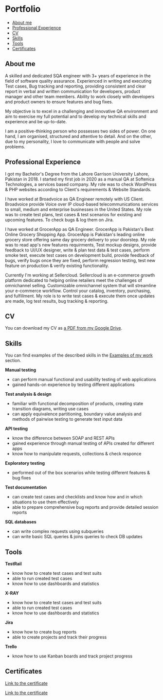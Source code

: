 # Portfolio
- [About me](#about-me)
- [Professional Experience](#professional-experience)
- [CV](#cv)
- [Skills](#skills)
- [Tools](#tools)
- [Certificates](#certificates)


## About me

A skilled and dedicated SQA engineer with 3+ years of experience in the field of software quality assurance.
Experienced in writing and executing Test cases, Bug tracking and reporting, providing consistent and clear report in verbal and written communication for developers, product manager and other team members. Ability to work closely with developers and product owners to ensure features and bug fixes.

My objective is to excel in a challenging and innovative QA environment and aim to exercise my full potential and to develop my technical skills and experience and be up-to-date.

I am a positive-thinking person who possesses two sides of power. On one hand, I am organised, structured and attentive to detail. And on the other, due to my personality, I love to communicate with people and solve problems.

## Professional Experience

I got my Bachelor's Degree from the Lahore Garrison University Lahore, Pakistan in 2018. I started my first job in 2020 as a manual QA at Softenica Technologies, a services based company. 
My role was to check WordPress & PHP websites according to Client's requirements & Website Standards.

I have worked at Broadvoice as QA Engineer remotely with US Client. Broadvoice provide Voice over IP cloud-based telecommunications services to small, medium and enterprise businesses in the United States. 
My role was to create test plans, test cases & test scenarios for existing and upcoming features. To check bugs & log them on Jira.

I have worked at GrocerApp as QA Engineer. GrocerApp is Pakistan's Best Online Grocery Shopping App. GrocerApp is Pakistan's leading online grocery store offering same day grocery delivery to your doorstep. 
My role was to read app's new features requirments, Test mockup designs, provide feedback to UI/UX designer, write & plan test data & test cases, perform smoke test, execute test cases on development build, provide feedback of bugs, verify bugs once they are fixed, perform regression testing, test new feature on production & verify existing functionality.

Currently I'm working at Sellercloud. Sellercloud is an e-commerce growth platform dedicated to helping online retailers meet the challenges of omnichannel selling. Customizable omnichannel system that will streamline your e-commerce workflow. Control your catalog, inventory, purchasing, and fulfillment. 
My role is to write test cases & execute them once updates are made, log test results, bug tracking & reporting.



## CV
You can download my CV as [a PDF from my Google Drive](https://drive.google.com/file/d/1tY1oLasgJrxdP8G8RnOT-zCo_p5vCDST/view?usp=sharing).

## Skills

You can find examples of the described skills in the [Examples of my work](#examples-of-my-work) section.

__Manual testing__
  * can perform manual functional and usability testing of web applications
  * gained hands-on experience by testing different applications 

__Test analysis & design__
  * familiar with functional decomposition of products, creating state transition diagrams, writing use cases
  * can apply equivalence partitioning, boundary value analysis and methods of pairwise testing to generate test input data

__API testing__
  * know the difference between SOAP and REST APIs
  * gained experience through manual testing of APIs created for different apps
  * know how to manipulate requests, collections & check responce
  
__Exploratory testing__
  * performed out of the box scenarios while testing different features & bug fixes
  
__Test documentation__
  * can create test cases and checklists and know how and in which situations to use them effectively
  * able to prepare comprehensive bug reports and provide detailed session reports

__SQL databases__
  * can write complex requests using subqueries
  * can write basic SQL queries & joins queries to check DB updates

## Tools

__TestRail__
  * know how to create test cases and test suits
  * able to run created test cases
  * know how to use dashboards and statistics

__X-RAY__
  * know how to create test cases and test suits
  * able to run created test cases
  * know how to use dashboards and statistics
  
__Jira__
  * know how to create bug reports
  * able to create projects and track their progress

__Trello__
  * know how to use Kanban boards and track project progress


## Certificates
   
[Link to the certificate](https://www.testdome.com/certificates/a23f8850888e4cafbc9e0f71e91fb232)

[Link to the certificate](https://www.testdome.com/certificates/c4f9e5f8db30489d957935942d54e518)




